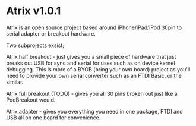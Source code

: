 # Atrix v1.0.1
Atrix is an open source project based around iPhone/iPad/iPod 30pin to serial adapter or breakout hardware.

Two subprojects exsist;

Atrix half breakout - just gives you a small piece of hardware that just breaks out USB for sync and serial for uses such as on device kernel debugging. This is more of a BYOB (bring your own board) project as you'll need to provide your own serial converter such as an FTDI Basic, or the similar. 

Atrix full breakout (TODO) - gives you all 30 pins broken out just like a PodBreakout would.  

Atrix adapter - gives you everything you need in one package, FTDI and USB all on one board for convenience. 